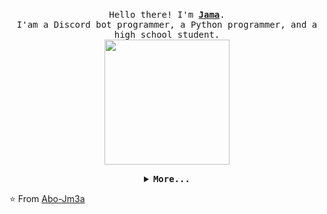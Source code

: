 <p align="center">
  <br>
  <samp>
    Hello there! I'm <b><a rel="nofollow noopener noreferrer" target="_blank" href="http://abojm3a.eb2a.com/">Jama</a></b>.
    <br>I'am a Discord bot programmer, a Python programmer, and a high school student.<br>

</samp>

  <img src="https://media.giphy.com/media/v1.Y2lkPTc5MGI3NjExb3F2dnl6aWdkeTRxZjR1c3B2MWJhanZrMnVwdHBtd25vdWQzemR5MSZlcD12MV9pbnRlcm5hbF9naWZfYnlfaWQmY3Q9Zw/2laRP9C2CgEBTwUCZ2/giphy.gif" width="200"/>

</p>


<details align="center">

<summary> <b> <samp> More... </samp></b></summary>
<samp>
 <b><h2 style="color: #fc6203">More &nbsp; Info !</h2> </b>

<img src="https://github-readme-stats.vercel.app/api?username=Abo-Jm3a&theme=blue-green" width="200"/>

Discord Server: <a href="https://discord.gg/rvtsXKuf2P">Welcome to my our server.</a>

<p align="center">
  <a rel="nofollow noopener noreferrer" target="_blank" href="https://youtube.com/@MrToM23">
  <img src="https://img.shields.io/badge/YouTube-FF0000?style=for-the-badge&logo=youtube&logoColor=white" width="30px" alt="YouTube"></a>
  &nbsp; &nbsp;
  <a rel="nofollow noopener noreferrer" target="_blank" href="https://steamcommunity.com/profiles/76561199509030324/">
  <img src="https://img.shields.io/badge/Steam-000000?style=for-the-badge&logo=steam&logoColor=white" width="30px" alt="Steam"></a>
  &nbsp; &nbsp;
  <a rel="nofollow noopener noreferrer" target="_blank" href="https://www.paypal.com/paypalme/Mohammedjama1">
  <img src="https://img.shields.io/badge/PayPal-00457C?style=for-the-badge&logo=paypal&logoColor=white" width="30px" alt="PayPal"></a>
  &nbsp; &nbsp;
  <a rel="nofollow noopener noreferrer" target="Github">
  <img src="https://img.shields.io/github/followers/Abo-Jm3a.svg?style=social&label=Follow&maxAge=2592000" width="30px" alt="Github"></a>
  &nbsp;
  &nbsp;
  <a rel="nofollow noopener noreferrer" target="_blank" href="https://t.me/Abo_jm3a">
  <img src="https://img.shields.io/badge/Telegram-2CA5E0?style=for-the-badge&logo=telegram&logoColor=white" width="23px" alt="Telegram"></a>
</p> 


</samp>
</details>

⭐️ From [Abo-Jm3a](https://github.com/Abo-Jm3a)
